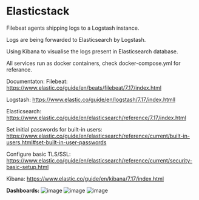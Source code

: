 # Elasticstack
Filebeat agents shipping logs to a Logstash instance.

Logs are being forwarded to Elasticsearch by Logstash.

Using Kibana to visualise the logs present in Elasticsearch database.

All services run as docker containers, check docker-compose.yml for referance.

Documentaton:
Filebeat: https://www.elastic.co/guide/en/beats/filebeat/7.17/index.html

Logstash: https://www.elastic.co/guide/en/logstash/7.17/index.htmll

Elasticsearch: https://www.elastic.co/guide/en/elasticsearch/reference/7.17/index.html

Set initial passwords for built-in users: https://www.elastic.co/guide/en/elasticsearch/reference/current/built-in-users.html#set-built-in-user-passwords

Configure basic TLS/SSL: https://www.elastic.co/guide/en/elasticsearch/reference/current/security-basic-setup.html

Kibana: https://www.elastic.co/guide/en/kibana/7.17/index.html

**Dashboards:**
![image](https://user-images.githubusercontent.com/124918294/234264570-343651bf-84d5-4089-ac29-28d0b94f8061.png)
![image](https://user-images.githubusercontent.com/124918294/234264120-d139f57b-44cb-48d9-8f6e-d3369648e2da.png)
![image](https://user-images.githubusercontent.com/124918294/234264297-58fb88b1-a714-4da3-88c3-ab71c3e3765f.png)
